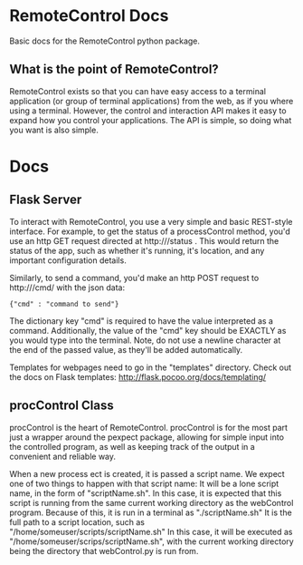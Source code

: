 
RemoteControl Docs
==================

Basic docs for the RemoteControl python package.

What is the point of RemoteControl?
-----------------------------------

RemoteControl exists so that you can have easy access to a terminal application (or group of terminal applications) from the web, as if you where using a terminal. However, the control and interaction API makes it easy to expand how you control your applications. The API is simple, so doing what you want is also simple.

# Docs #

Flask Server
------------

To interact with RemoteControl, you use a very simple and basic REST-style interface. For example, to get the status of a processControl method, you'd use an http GET request directed at http://<your RemoteControl server address>/status . This would return the status of the app, such as whether it's running, it's location, and any important configuration details.

Similarly, to send a command, you'd make an http POST request to http://<your RemoteControl server address>/cmd/ with the json data:
    
    {"cmd" : "command to send"}

The dictionary key "cmd" is required to have the value interpreted as a command. Additionally, the value of the "cmd" key should be EXACTLY as you would type into the terminal. Note, do not use a newline character at the end of the passed value, as they'll be added automatically.

Templates for webpages need to go in the "templates" directory. Check out the docs on Flask templates: http://flask.pocoo.org/docs/templating/


procControl Class
-----------------

procControl is the heart of RemoteControl. procControl is for the most part just a wrapper around the pexpect package, allowing for simple input into the controlled program, as well as keeping track of the output in a convenient and reliable way.


When a new process ect is created, it is passed a script name. We expect one of two things to happen with that script name:
    It will be a lone script name, in the form of "scriptName.sh".
        In this case, it is expected that this script is running from the same current working directory as the webControl program. Because of this, it is run in a terminal as "./scriptName.sh"
    It is the full path to a script location, such as "/home/someuser/scripts/scriptName.sh"
        In this case, it will be executed as "/home/someuser/scrips/scriptName.sh", with the current working directory being the directory that webControl.py is run from.